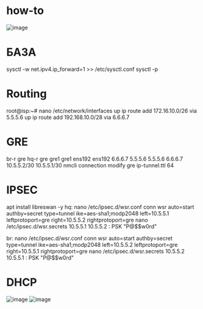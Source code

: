 # how-to
![image](https://github.com/markiriy/how-to/assets/124806098/ca7024c1-aadb-48f0-9707-e317974d8094)


# БАЗА
sysctl -w net.ipv4.ip_forward=1 >> /etc/sysctl.conf
sysctl -p

# Routing
root@isp:~# nano /etc/network/interfaces
up ip route add 172.16.10.0/26 via 5.5.5.6
up ip route add 192.168.10.0/28 via 6.6.6.7

# GRE
br-r  gre            hq-r  gre
      gre1                 gre1
      ens192               ens192
      6.6.6.7              5.5.5.6
      5.5.5.6              6.6.6.7
      10.5.5.2/30          10.5.5.1/30
nmcli connection modify gre ip-tunnel.ttl 64

# IPSEC
apt install libreswan -y
hq: nano /etc/ipsec.d/wsr.conf
    conn wsr
      auto=start
      authby=secret
      type=tunnel
      ike=aes-sha1;modp2048
      left=10.5.5.1
      leftprotoport=gre
      right=10.5.5.2
      rightprotoport=gre
nano /etc/ipsec.d/wsr.secrets
10.5.5.1 10.5.5.2 : PSK "P@$$w0rd"

br: nano /etc/ipsec.d/wsr.conf
conn wsr
      auto=start
      authby=secret
      type=tunnel
      ike=aes-sha1;modp2048
      left=10.5.5.2
      leftprotoport=gre
      right=10.5.5.1
      rightprotoport=gre
nano /etc/ipsec.d/wsr.secrets
10.5.5.2 10.5.5.1 : PSK "P@$$w0rd"

# DHCP
![image](https://github.com/markiriy/how-to/assets/124806098/ddb15c86-78bc-4d6d-9706-1c4044c3f5cd)
![image](https://github.com/markiriy/how-to/assets/124806098/61338d70-7a95-4914-bb5d-dde2c3ab781e)
